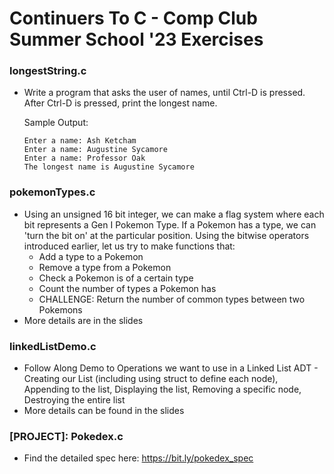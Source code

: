 # Continuers To C - Comp Club Summer School '23 Exercises

### longestString.c

- Write a program that asks the user of names, until Ctrl-D is pressed. After Ctrl-D is pressed, print the longest name.

  Sample Output:
    ```
    Enter a name: Ash Ketcham
    Enter a name: Augustine Sycamore
    Enter a name: Professor Oak
    The longest name is Augustine Sycamore
    ```

### pokemonTypes.c

- Using an unsigned 16 bit integer, we can make a flag system where each bit represents a Gen I Pokemon Type. If a Pokemon has a type, we can 'turn the bit on' at the particular position. Using the bitwise operators introduced earlier, let us try to make functions that:
  - Add a type to a Pokemon
  - Remove a type from a Pokemon
  - Check a Pokemon is of a certain type
  - Count the number of types a Pokemon has
  - CHALLENGE: Return the number of common types between two Pokemons
- More details are in the slides
  
  
### linkedListDemo.c

- Follow Along Demo to Operations we want to use in a Linked List ADT - Creating our List (including using struct to define each node), Appending to the list, Displaying the list, Removing a specific node, Destroying the entire list
- More details can be found in the slides



### [PROJECT]: Pokedex.c

- Find the detailed spec here: https://bit.ly/pokedex_spec 
